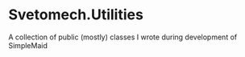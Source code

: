 # Svetomech.Utilities
A collection of public (mostly) classes I wrote during development of SimpleMaid
